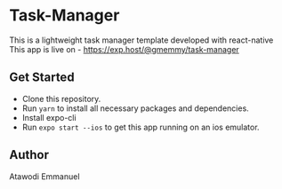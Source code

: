 # Task-Manager
This is a lightweight task manager template developed with react-native
This app is live on - https://exp.host/@gmemmy/task-manager

## Get Started
* Clone this repository.
* Run `yarn` to install all necessary packages and dependencies.
* Install expo-cli
* Run `expo start --ios` to get this app running on an ios emulator.

## Author
Atawodi Emmanuel
